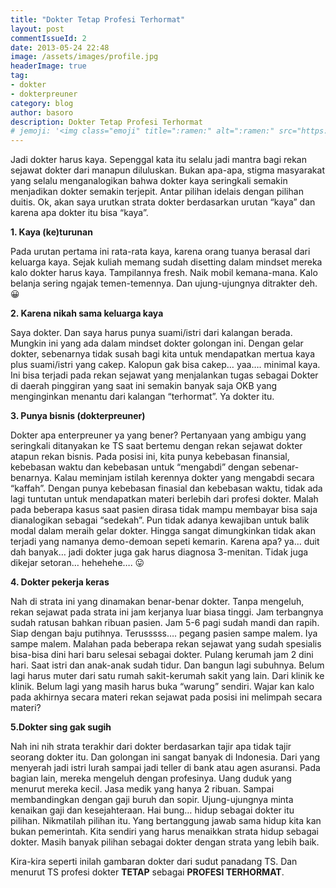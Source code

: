 ```yaml
---
title: "Dokter Tetap Profesi Terhormat"
layout: post
commentIssueId: 2 
date: 2013-05-24 22:48
image: /assets/images/profile.jpg
headerImage: true
tag:
- dokter
- dokterpreuner
category: blog
author: basoro
description: Dokter Tetap Profesi Terhormat
# jemoji: '<img class="emoji" title=":ramen:" alt=":ramen:" src="https://assets.github.com/images/icons/emoji/unicode/1f35c.png" height="20" width="20" align="absmiddle">'
---
```


Jadi dokter harus kaya. Sepenggal kata itu selalu jadi mantra bagi rekan sejawat dokter dari manapun diluluskan. Bukan apa-apa, stigma masyarakat yang selalu menganalogikan bahwa dokter kaya seringkali semakin menjadikan dokter semakin terjepit. Antar pilihan idelais dengan pilihan duitis. Ok, akan saya urutkan strata dokter berdasarkan urutan “kaya” dan karena apa dokter itu bisa “kaya”.


**1. Kaya (ke)turunan** 

Pada urutan pertama ini rata-rata kaya, karena orang tuanya berasal dari keluarga kaya. Sejak kuliah memang sudah disetting dalam mindset mereka kalo dokter harus kaya. Tampilannya fresh. Naik mobil kemana-mana. Kalo belanja sering ngajak temen-temennya. Dan ujung-ujungnya ditrakter deh. 😀


**2. Karena nikah sama keluarga kaya** 

Saya dokter. Dan saya harus punya suami/istri dari kalangan berada. Mungkin ini yang ada dalam mindset dokter golongan ini. Dengan gelar dokter, sebenarnya tidak susah bagi kita untuk mendapatkan mertua kaya plus suami/istri yang cakep. Kalopun gak bisa cakep… yaa…. minimal kaya. Ini bisa terjadi pada rekan sejawat yang menjalankan tugas sebagai Dokter di daerah pinggiran yang saat ini semakin banyak saja OKB yang menginginkan menantu dari kalangan “terhormat”. Ya dokter itu.


**3. Punya bisnis (dokterpreuner)** 

Dokter apa enterpreuner ya yang bener? Pertanyaan yang ambigu yang seringkali ditanyakan ke TS saat bertemu dengan rekan sejawat dokter atapun rekan bisnis. Pada posisi ini, kita punya kebebasan finansial, kebebasan waktu dan kebebasan untuk “mengabdi” dengan sebenar-benarnya. Kalau meminjam istilah kerennya dokter yang mengabdi secara “kaffah”. Dengan punya kebebasan finasial dan kebebasan waktu, tidak ada lagi tuntutan untuk mendapatkan materi berlebih dari profesi dokter. Malah pada beberapa kasus saat pasien dirasa tidak mampu membayar bisa saja dianalogikan sebagai “sedekah”. Pun tidak adanya kewajiban untuk balik modal dalam meraih gelar dokter. Hingga sangat dimungkinkan tidak akan terjadi yang namanya demo-demoan sepeti kemarin. Karena apa? ya… duit dah banyak… jadi dokter juga gak harus diagnosa 3-menitan. Tidak juga dikejar setoran… hehehehe…. 😛


**4. Dokter pekerja keras** 

Nah di strata ini yang dinamakan benar-benar dokter. Tanpa mengeluh, rekan sejawat pada strata ini jam kerjanya luar biasa tinggi. Jam terbangnya sudah ratusan bahkan ribuan pasien. Jam 5-6 pagi sudah mandi dan rapih. Siap dengan baju putihnya. Terusssss…. pegang pasien sampe malem. Iya sampe malem. Malahan pada beberapa rekan sejawat yang sudah spesialis bisa-bisa dini hari baru selesai sebagai dokter. Pulang kerumah jam 2 dini hari. Saat istri dan anak-anak sudah tidur. Dan bangun lagi subuhnya. Belum lagi harus muter dari satu rumah sakit-kerumah sakit yang lain. Dari klinik ke klinik. Belum lagi yang masih harus buka “warung” sendiri. Wajar kan kalo pada akhirnya secara materi rekan sejawat pada posisi ini melimpah secara materi?


**5.Dokter sing gak sugih** 

Nah ini nih strata terakhir dari dokter berdasarkan tajir apa tidak tajir seorang dokter itu. Dan golongan ini sangat banyak di Indonesia. Dari yang menyerah jadi istri lurah sampai jadi teller di bank atau agen asuransi. Pada bagian lain, mereka mengeluh dengan profesinya. Uang duduk yang menurut mereka kecil. Jasa medik yang hanya 2 ribuan. Sampai membandingkan dengan gaji buruh dan sopir. Ujung-ujungnya minta kenaikan gaji dan kesejahteraan. Hai bung… hidup sebagai dokter itu pilihan. Nikmatilah pilihan itu. Yang bertanggung jawab sama hidup kita kan bukan pemerintah. Kita sendiri yang harus menaikkan strata hidup sebagai dokter. Masih banyak pilihan sebagai dokter dengan strata yang lebih baik.


Kira-kira seperti inilah gambaran dokter dari sudut panadang TS. Dan menurut TS profesi dokter **TETAP** sebagai **PROFESI TERHORMAT**.
